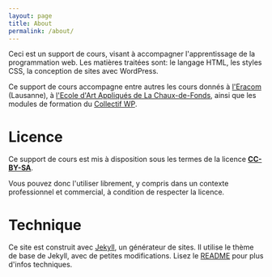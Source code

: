 ```yaml
---
layout: page
title: About
permalink: /about/
---
```


Ceci est un support de cours, visant à accompagner l'apprentissage de la programmation web. Les matières traitées sont: le langage HTML, les styles CSS, la conception de sites avec WordPress.

Ce support de cours accompagne entre autres les cours donnés à [l'Eracom](http://www.eracom.ch/) (Lausanne), à [l'Ecole d'Art Appliqués de La Chaux-de-Fonds](http://www.eaa-la-chaux-de-fonds.ch/), ainsi que les modules de formation du [Collectif WP](http://collectifwp.ch).

Licence
==

Ce support de cours est mis à disposition sous les termes de la licence **[CC-BY-SA](https://creativecommons.org/licenses/by/4.0/)**.

Vous pouvez donc l'utiliser librement, y compris dans un contexte professionnel et commercial, à condition de respecter la licence.

Technique
==

Ce site est construit avec [Jekyll](http://jekyllrb.com/), un générateur de sites. Il utilise le thème de base de Jekyll, avec de petites modifications. Lisez le [README](../README.md) pour plus d'infos techniques.